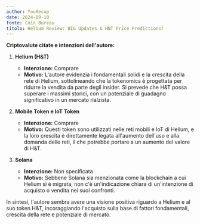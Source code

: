 ```yaml
---
author: YouRecap
date: 2024-09-10
fonte: Coin Bureau
titolo: Helium Review: BIG Updates & HNT Price Predictions!
---
```


**Criptovalute citate e intenzioni dell'autore:**

1. **Helium (H&T)**
   - **Intenzione:** Comprare
   - **Motivo:** L'autore evidenzia i fondamentali solidi e la crescita della rete di Helium, sottolineando che la tokenomics è progettata per ridurre la vendita da parte degli insider. Si prevede che H&T possa superare i massimi storici, con un potenziale di guadagno significativo in un mercato rialzista.

2. **Mobile Token e IoT Token**
   - **Intenzione:** Comprare
   - **Motivo:** Questi token sono utilizzati nelle reti mobili e IoT di Helium, e la loro crescita è direttamente legata all'aumento dell'uso e alla domanda delle reti, il che potrebbe portare a un aumento del valore di H&T.

3. **Solana**
   - **Intenzione:** Non specificata
   - **Motivo:** Sebbene Solana sia menzionata come la blockchain a cui Helium si è migrata, non c'è un'indicazione chiara di un'intenzione di acquisto o vendita nei suoi confronti.

In sintesi, l'autore sembra avere una visione positiva riguardo a Helium e al suo token H&T, incoraggiando l'acquisto sulla base di fattori fondamentali, crescita della rete e potenziale di mercato.
